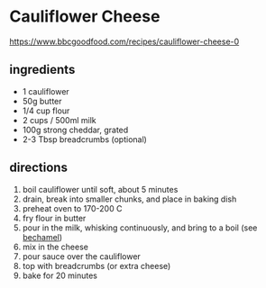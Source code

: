 # Cauliflower Cheese

https://www.bbcgoodfood.com/recipes/cauliflower-cheese-0

## ingredients

* 1 cauliflower
* 50g butter
* 1/4 cup flour
* 2 cups / 500ml milk
* 100g strong cheddar, grated
* 2-3 Tbsp breadcrumbs (optional)

## directions

1. boil cauliflower until soft, about 5 minutes
2. drain, break into smaller chunks, and place in baking dish
3. preheat oven to 170-200 C
4. fry flour in butter
5. pour in the milk, whisking continuously, and bring to a boil (see [bechamel](./../recipes/bechamel.md))
6. mix in the cheese
7. pour sauce over the cauliflower
8. top with breadcrumbs (or extra cheese)
9. bake for 20 minutes

